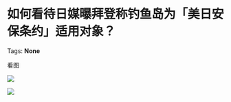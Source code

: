 # 如何看待日媒曝拜登称钓鱼岛为「美日安保条约」适用对象？

Tags: **None**

看图

![](https://pic2.zhimg.com/50/v2-e41f63caeebffa47d93f1e68d4176753_hd.jpg?source=1940ef5c)  


![](https://pic4.zhimg.com/50/v2-4711f17cdf22cd110ac51c0ef9441a0b_hd.jpg?source=1940ef5c)

